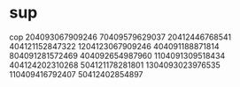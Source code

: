 # sup
cop
204093067909246 70409579629037 20412446768541 404121152847322 1204123067909246 404091188871814 804091281572469 404092654987960 1104091309518434 404124202310268 504121178281801 1304093023976535 110409416792407 50412402854897
